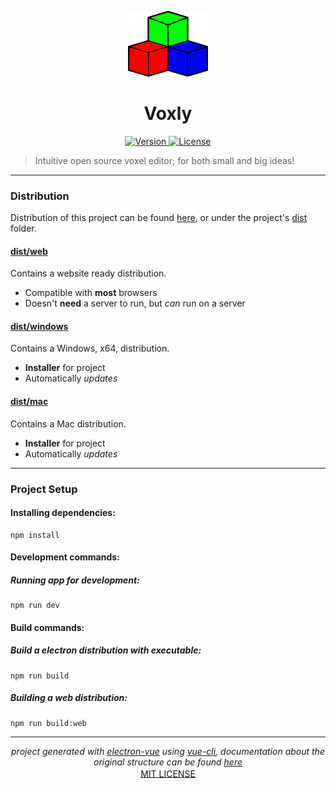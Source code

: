 <p align="center">
	<a>
		<img width="128px" src="https://github.com/ClarkThyLord/Voxly/blob/master/static/voxly.svg?sanitize=true" alt="VOXLY" />
		<h1 align="center">
			Voxly
		</h1>
	</a>
</p>


<p align="center">
	<a href="https://github.com/ClarkThyLord/Voxly/releases">
		<img src="https://img.shields.io/badge/Version-0.0.2-blue.svg" alt="Version">
	</a>
	<a href="https://github.com/ClarkThyLord/Voxly/blob/master/LICENSE">
		<img src="https://img.shields.io/badge/License-MIT-brightgreen.svg" alt="License">
	</a>
</p>

> Intuitive open source voxel editor; for both small and big ideas!

---

### Distribution

Distribution of this project can be found [here](https://github.com/ClarkThyLord/Voxly/releases), or under the project's [dist](https://github.com/ClarkThyLord/Voxly/tree/master/dist) folder.

#### [dist/web](https://github.com/ClarkThyLord/Voxly/tree/master/dist/web)

Contains a website ready distribution.

* Compatible with __most__ browsers
* Doesn't **need** a server to run, but *can* run on a server

#### [dist/windows](https://github.com/ClarkThyLord/Voxly/tree/master/dist/windows)

Contains a Windows, x64, distribution.

* **Installer** for project
* Automatically *updates*

#### [dist/mac](https://github.com/ClarkThyLord/Voxly/tree/master/dist/mac)

Contains a Mac distribution.

* **Installer** for project
* Automatically *updates*

---

### Project Setup

#### Installing dependencies:
```console
npm install
```

#### Development commands:

##### Running app for development:
```console
npm run dev
```

#### Build commands:

##### Build a electron distribution with executable:
```console
npm run build
```

##### Building a web distribution:
```console
npm run build:web
```

---

<p align="center">
	<i>
		project generated with <a href="https://github.com/SimulatedGREG/electron-vue" target="_blank" rel="noopener noreferrer">electron-vue</a> using <a href="https://github.com/vuejs/vue-cli" target="_blank" rel="noopener noreferrer">vue-cli</a>, documentation about the original structure can be found <a href="https://simulatedgreg.gitbooks.io/electron-vue/content/index.html" target="_blank" rel="noopener noreferrer">here</a>
	</i>
	<br />
	<a href="https://github.com/ClarkThyLord/Voxly/blob/master/LICENSE" target="_blank" rel="noopener noreferrer" style="vertical-align: middle;">
		MIT LICENSE
	</a>
</p>
